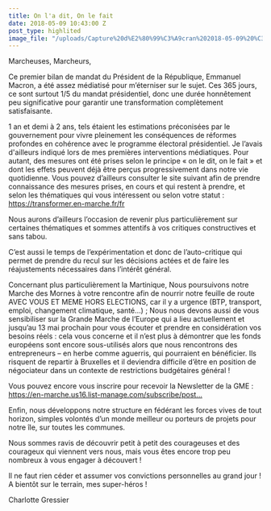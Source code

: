 ```yaml
---
title: On l'a dit, On le fait
date: 2018-05-09 10:43:00 Z
post_type: highlited
image_file: "/uploads/Capture%20d%E2%80%99%C3%A9cran%202018-05-09%20%C3%A0%2006.46.39.png"
---
```


Marcheuses, Marcheurs,


Ce premier bilan de mandat du Président de la République, Emmanuel Macron, a été assez médiatisé pour m’éterniser sur le sujet.
Ces 365 jours, ce sont surtout 1/5 du mandat présidentiel, donc une durée honnêtement peu significative pour garantir une transformation complètement satisfaisante.


1 an et demi à 2 ans, tels étaient les estimations préconisées par le gouvernement pour vivre pleinement les conséquences de réformes profondes en cohérence avec le programme électoral présidentiel. Je l’avais d'ailleurs indiqué lors de mes premières interventions médiatiques.
Pour autant, des mesures ont été prises selon le principe « on le dit, on le fait » et dont les effets peuvent déjà être perçus progressivement dans notre vie quotidienne. Vous pouvez d’ailleurs consulter le site suivant afin de prendre connaissance des mesures prises, en cours et qui restent à prendre, et selon les thématiques qui vous intéressent ou selon votre statut :
https://transformer.en-marche.fr/fr


Nous aurons d’ailleurs l’occasion de revenir plus particulièrement sur certaines thématiques et sommes attentifs à vos critiques constructives et sans tabou.


C’est aussi le temps de l’expérimentation et donc de l’auto-critique qui permet de prendre du recul sur les décisions actées et de faire les réajustements nécessaires dans l’intérêt général.


Concernant plus particulièrement la Martinique,
Nous poursuivons notre Marche des Mornes à votre rencontre afin de nourrir notre feuille de route AVEC VOUS ET MEME HORS ELECTIONS, car il y a urgence (BTP, transport, emploi, changement climatique, santé…) ;
Nous nous devons aussi de vous sensibiliser sur la Grande Marche de l’Europe qui a lieu actuellement et jusqu’au 13 mai prochain pour vous écouter et prendre en considération vos besoins réels : cela vous concerne et il n’est plus à démontrer que les fonds européens sont encore sous-utilisés alors que nous rencontrons des entrepreneurs – en herbe comme aguerris, qui pourraient en bénéficier. Ils risquent de repartir à Bruxelles et il deviendra difficile d’être en position de négociateur dans un contexte de restrictions budgétaires général !


Vous pouvez encore vous inscrire pour recevoir la Newsletter de la GME :
https://en-marche.us16.list-manage.com/subscribe/post…


Enfin, nous développons notre structure en fédérant les forces vives de tout horizon, simples volontés d’un monde meilleur ou porteurs de projets pour notre île, sur toutes les communes.


Nous sommes ravis de découvrir petit à petit des courageuses et des courageux qui viennent vers nous, mais vous êtes encore trop peu nombreux à vous engager à découvert !


Il ne faut rien céder et assumer vos convictions personnelles au grand jour !
A bientôt sur le terrain, mes super-héros !


Charlotte Gressier